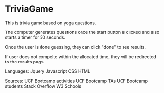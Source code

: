 # TriviaGame


This is trivia game based on yoga questions.

The computer generates questions once the start button is clicked and also starts a timer for 50 seconds. 

Once the user is done guessing, they can click "done" to see results. 

If user does not compelte within the allocated time, they will be redirected to the results page.


Languages:
Jquery
Javascript
CSS
HTML

Sources:
UCF Bootcamp activities 
UCF Bootcamp TAs
UCF Bootcamp students
Stack Overflow
W3 Schools
